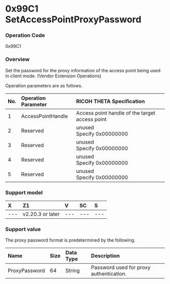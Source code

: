 # 0x99C1 SetAccessPointProxyPassword

### Operation Code

0x99C1

### Overview

Set the password for the proxy information of the access point being used in client mode.
(Vendor Extension Operations)

Operation parameters are as follows.

| No. | Operation Parameter | RICOH THETA Specification |
|:--|:--|:--|
| 1 | AccessPointHandle | Access point handle of the target access point |
| 2 | Reserved | unused<br>Specify 0x00000000 |
| 3 | Reserved | unused<br>Specify 0x00000000 |
| 4 | Reserved | unused<br>Specify 0x00000000 |
| 5 | Reserved | unused<br>Specify 0x00000000 |

### Support model

| X | Z1 | V | SC | S |
|:--|:--|:--|:--|:--|
| --- | v2.20.3 or later | --- | --- | --- |

### Support value

The proxy password format is predetermined by the following.

| Name | Size | Data Type | Description |
|:--|:--|:--|:--|
| ProxyPassword | 64 | String | Password used for proxy authentication. |

